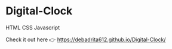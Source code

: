 # Digital-Clock
HTML CSS Javascript

Check it out here 👉  https://debadrita612.github.io/Digital-Clock/ 
